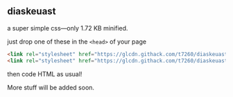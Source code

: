 ## diaskeuast
a super simple css—only 1.72 KB minified.

just drop one of these in the `<head>` of your page
```html
<link rel="stylesheet" href="https://glcdn.githack.com/t7260/diaskeuast/1.1.0/raw/master/diaskeuast.css">
<link rel="stylesheet" href="https://glcdn.githack.com/t7260/diaskeuast/1.1.0/raw/master/diaskeuast.min.css">
```
then code HTML as usual!


More stuff will be added soon.